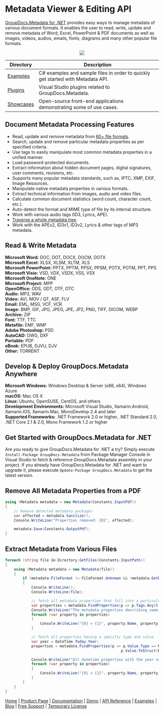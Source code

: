 # Metadata Viewer & Editing API

[GroupDocs.Metadata for .NET](https://products.groupdocs.com/metadata/net) provides easy ways to manage metadata of various document formats. It enables the user to read, write, update and remove metadata of Word, Excel,  PowerPoint & PDF documents as well as images, videos, audios, emails, fonts, diagrams and many other popular file formats.

<p align="center">

  <a title="Download complete GroupDocs.Metadata for .NET source code" href="https://github.com/groupdocs-metadata/GroupDocs.Metadata-for-.NET/archive/master.zip">
	<img src="https://raw.github.com/AsposeExamples/java-examples-dashboard/master/images/downloadZip-Button-Large.png" />
  </a>
</p>

Directory | Description
--------- | -----------
[Examples](https://github.com/groupdocs-metadata/GroupDocs.Metadata-for-.NET/tree/master/Examples)  | C# examples and sample files in order to quickly get started with Metadata API.
[Plugins](https://github.com/groupdocs-metadata/GroupDocs.Metadata-for-.NET/tree/master/Plugins) | Visual Studio plugins related to GroupDocs.Metadata.
[Showcases](https://github.com/groupdocs-metadata/GroupDocs.Metadata-for-.NET/tree/master/Showcases) | Open-source front-end applications demonstrating some of use cases.

## Document Metadata Processing Features

- Read, update and remove metadata from [60+ file formats](https://docs.groupdocs.com/metadata/net/supported-document-formats/).
- Search, update and remove particular metadata properties as per specified criteria.
- Use tags to easily manipulate most common metadata properties in a unified manner.
- Load password-protected documents.
- Extract information about hidden document pages, digital signatures, user comments, revisions, etc.
- Supports many popular metadata standards, such as, IPTC, XMP, EXIF, Image Resources.
- Manipulate native metadata properties in various formats.
- Extract technical information from images, audio and video files.
- Calculate common document statistics (word count, character count, etc.).
- Auto-detect the format and MIME type of file by its internal structure.
- Work with various audio tags (ID3, Lyrics, APE).
- [Traverse a whole metadata tree](https://docs.groupdocs.com/metadata/net/traverse-a-whole-metadata-tree/).
- Work with the APEv2, ID3v1, ID3v2, Lyrics & other tags of MP3 metadata.

## Read & Write Metadata

**Microsoft Word:** DOC, DOT, DOCX, DOCM, DOTX\
**Microsoft Excel:** XLSX, XLSM, XLTM, XLS\
**Microsoft PowerPoint:** PPTX, PPTM, PPSX, PPSM, POTX, POTM, PPT, PPS\
**Microsoft Visio:** VSD, VDX, VSDX, VSS, VSX\
**Microsoft OneNote:** ONE\
**Microsoft Project:** MPP\
**OpenOffice:** ODS, ODT, OTF, OTC\
**Audio:** MP3, WAV\
**Video:** AVI, MOV / QT, ASF, FLV\
**Email:** EML, MSG, VCF, VCR\
**Image:** BMP, GIF, JPG, JPEG, JPE, JP2, PNG, TIFF, DICOM, WEBP\
**Archive:** ZIP\
**Font:** TTF, TTC\
**Metafile:** EMF, WMF\
**Adobe Photoshop:** PSD\
**AutoCAD:** DWG, DXF\
**Portable:** PDF\
**eBook:** EPUB, DJVU, DJV\
**Other:** TORRENT

## Develop & Deploy GroupDocs.Metadata Anywhere

**Microsoft Windows:** Windows Desktop & Server (x86, x64), Windows Azure\
**macOS:** Mac OS X\
**Linux:** Ubuntu, OpenSUSE, CentOS, and others\
**Development Environments:** Microsoft Visual Studio, Xamarin.Android, Xamarin.IOS, Xamarin.Mac, MonoDevelop 2.4 and later\
**Supported Frameworks:** .NET Framework 2.0 or higher, .NET Standard 2.0, .NET Core 2.1 & 2.0, Mono Framework 1.2 or higher

## Get Started with GroupDocs.Metadata for .NET

Are you ready to give GroupDocs.Metadata for .NET a try? Simply execute `Install-Package GroupDocs.Metadata` from Package Manager Console in Visual Studio to fetch & reference GroupDocs.Metadata assembly in your project. If you already have GroupDocs.Metadata for .NET and want to upgrade it, please execute `Update-Package GroupDocs.Metadata` to get the latest version.

## Remove All Metadata Properties from a PDF

```csharp
using (Metadata metadata = new Metadata(Constants.InputPdf))
{
    // Remove detected metadata packages
    var affected = metadata.Sanitize();
    Console.WriteLine("Properties removed: {0}", affected);

    metadata.Save(Constants.OutputPdf);
}
```

## Extract Metadata from Various Files

```csharp
foreach (string file in Directory.GetFiles(Constants.InputPath))
{
    using (Metadata metadata = new Metadata(file))
    {
        if (metadata.FileFormat != FileFormat.Unknown && !metadata.GetDocumentInfo().IsEncrypted)
        {
            Console.WriteLine();
            Console.WriteLine(file);

            // fetch all metadata properties that fall into a particular category
            var properties = metadata.FindProperties(p => p.Tags.Any(t => t.Category == Tags.Content));
            Console.WriteLine("The metadata properties describing some characteristics of the file content: title, keywords, language, etc.");
            foreach (var property in properties)
            {
                Console.WriteLine("{0} = {1}", property.Name, property.Value);
            }

            // fetch all properties having a specific type and value
            var year = DateTime.Today.Year;
            properties = metadata.FindProperties(p => p.Value.Type == MetadataPropertyType.DateTime &&
                                                     p.Value.ToStruct(DateTime.MinValue).Year == year);

            Console.WriteLine("All datetime properties with the year value equal to the current year");
            foreach (var property in properties)
            {
                Console.WriteLine("{0} = {1}", property.Name, property.Value);
            }
        }
    }
}
```

[Home](https://www.groupdocs.com/) | [Product Page](https://products.groupdocs.com/metadata/net) | [Documentation](https://docs.groupdocs.com/metadata/net/) | [Demo](https://products.groupdocs.app/metadata/family) | [API Reference](https://apireference.groupdocs.com/metadata/net) | [Examples](https://github.com/groupdocs-metadata/GroupDocs.Metadata-for-.NET) | [Blog](https://blog.groupdocs.com/category/metadata/) | [Free Support](https://forum.groupdocs.com/c/metadata) | [Temporary License](https://purchase.groupdocs.com/temporary-license)
